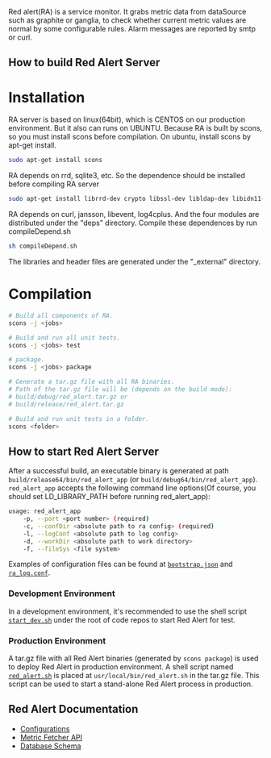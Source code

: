 
Red alert(RA) is a service monitor.  It grabs metric data from dataSource such as graphite or ganglia, to check whether current metric values are normal by some configurable rules. Alarm messages are reported by smtp or curl.

## How to build Red Alert Server ##
# Installation
RA server is based on linux(64bit), which is CENTOS on our production environment. But it also can runs on UBUNTU.
Because RA is built by scons, so you must install scons before compilation. On ubuntu, install scons by apt-get install.

```bash
sudo apt-get install scons
```

RA depends on rrd, sqlite3, etc. So the dependence should be installed before compiling RA server
```bash
sudo apt-get install librrd-dev crypto libssl-dev libldap-dev libidn11-dev libglib2.0-dev libsqlite3-dev
```

RA depends on curl, jansson, libevent, log4cplus. 
And the four modules are distributed under the "deps" directory. Compile these dependences by run compileDepend.sh
```bash
sh compileDepend.sh
```
The libraries and header files are generated under the "_external" directory.

# Compilation
```bash
# Build all components of RA.
scons -j <jobs>

# Build and run all unit tests.
scons -j <jobs> test

# package.
scons -j <jobs> package

# Generate a tar.gz file with all RA binaries.
# Path of the tar.gz file will be (depends on the build mode):
# build/debug/red_alert.tar.gz or
# build/release/red_alert.tar.gz

# Build and run unit tests in a folder.
scons <folder>
```

## How to start Red Alert Server ##

After a successful build, an executable binary is generated at path `build/release64/bin/red_alert_app`
(or `build/debug64/bin/red_alert_app`). `red_alert_app` accepts the following command line options(Of course, you should set LD_LIBRARY_PATH before running red_alert_app):

```bash
usage: red_alert_app
    -p, --port <port number> (required)
    -c, --confDir <absolute path to ra config> (required)
    -l, --logConf <absolute path to log config>
    -d, --workDir <absolute path to work directory>
    -f, --fileSys <file system>
```

Examples of configuration files can be found at [`bootstrap.json`](conf/bootstrap.json) and [`ra_log.conf`](conf/ra_log.conf).

### Development Environment ###

In a development environment, it's recommended to use the shell script [`start_dev.sh`](start_dev.sh) under
the root of code repos to start Red Alert for test.

### Production Environment ###

A tar.gz file with all Red Alert binaries (generated by `scons package`) is used to deploy Red Alert
in production environment. A shell script named [`red_alert.sh`](ra/app/red_alert.sh) is placed at
`usr/local/bin/red_alert.sh` in the tar.gz file. This script can be used to start a stand-alone
Red Alert process in production.

## Red Alert Documentation ##

- [Configurations](docs/ra-config.md)
- [Metric Fetcher API](docs/metric-fetcher.md)
- [Database Schema](docs/database-schema.md)
